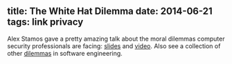 title: The White Hat Dilemma
date: 2014-06-21
tags: link privacy
----

Alex Stamos gave a pretty amazing talk about the moral dilemmas computer
security professionals are facing: [slides] and [video]. Also see a collection
of other [dilemmas] in software engineering.

[slides]: https://docs.google.com/presentation/d/1UfOxCIIlcU-iRcUeA6p6fyEE4qUbSuFMqmSuWjRsL_4/htmlpresent?pli=1&forcehl=1&hl=en
[video]: https://www.youtube.com/watch?v=YvoYl4e2ivM
[dilemmas]: https://freedom-to-tinker.com/blog/randomwalker/ethical-dilemmas-faced-by-software-engineers-a-roundup-of-responses/

